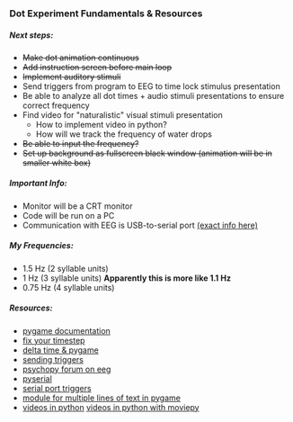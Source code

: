 ### Dot Experiment Fundamentals & Resources

##### Next steps:
- ~~Make dot animation continuous~~
- ~~Add instruction screen before main loop~~
- ~~Implement auditory stimuli~~
- Send triggers from program to EEG to time lock stimulus presentation
- Be able to analyze all dot times + audio stimuli presentations to ensure correct frequency
- Find video for "naturalistic" visual stimuli presentation
  - How to implement video in python?
  - How will we track the frequency of water drops
- ~~Be able to input the frequency?~~
- ~~Set up background as fullscreen black window (animation will be in smaller white box)~~

##### Important Info:
- Monitor will be a CRT monitor
- Code will be run on a PC
- Communication with EEG is USB-to-serial port [(exact info here)](https://www.biosemi.com/faq/USB%20Trigger%20interface%20cable.htm)

##### My Frequencies:
- 1.5 Hz (2 syllable units)
- 1 Hz (3 syllable units) **Apparently this is more like 1.1 Hz**
- 0.75 Hz (4 syllable units)

##### Resources:
- [pygame documentation](https://www.pygame.org/docs/)
- [fix your timestep](https://gafferongames.com/post/fix_your_timestep/)
- [delta time & pygame](https://www.reddit.com/r/pygame/comments/3blsr3/jittering_movement/)
- [sending triggers](https://stackoverflow.com/questions/47019995/how-to-implement-triggers-in-python-script)
- [psychopy forum on eeg](https://discourse.psychopy.org/search?q=eeg)
- [pyserial](https://pyserial.readthedocs.io/en/latest/)
- [serial port triggers](http://forum.cogsci.nl/index.php?p=/discussion/734/open-serial-port-trigger-for-eeg/p1)
- [module for multiple lines of text in pygame](https://github.com/cosmologicon/pygame-text)
- [videos in python](https://opencv-python-tutroals.readthedocs.io/en/latest/py_tutorials/py_gui/py_video_display/py_video_display.html#playing-video-from-file)
[videos in python with moviepy](http://zulko.github.io/moviepy/getting_started/videoclips.html)
